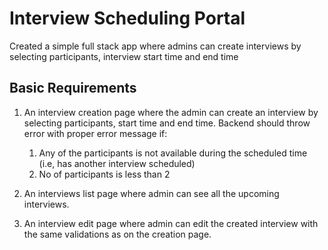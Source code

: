 # Interview Scheduling Portal

Created a simple full stack app where admins can create interviews by selecting participants, interview start time and end time

## Basic Requirements

1. An interview creation page where the admin can create an interview by selecting participants, start time and end time. Backend should throw error with proper error message if:

   1. Any of the participants is not available during the scheduled time (i.e, has another interview scheduled)
   2. No of participants is less than 2

2. An interviews list page where admin can see all the upcoming interviews.

3. An interview edit page where admin can edit the created interview with the same validations as on the creation page.
